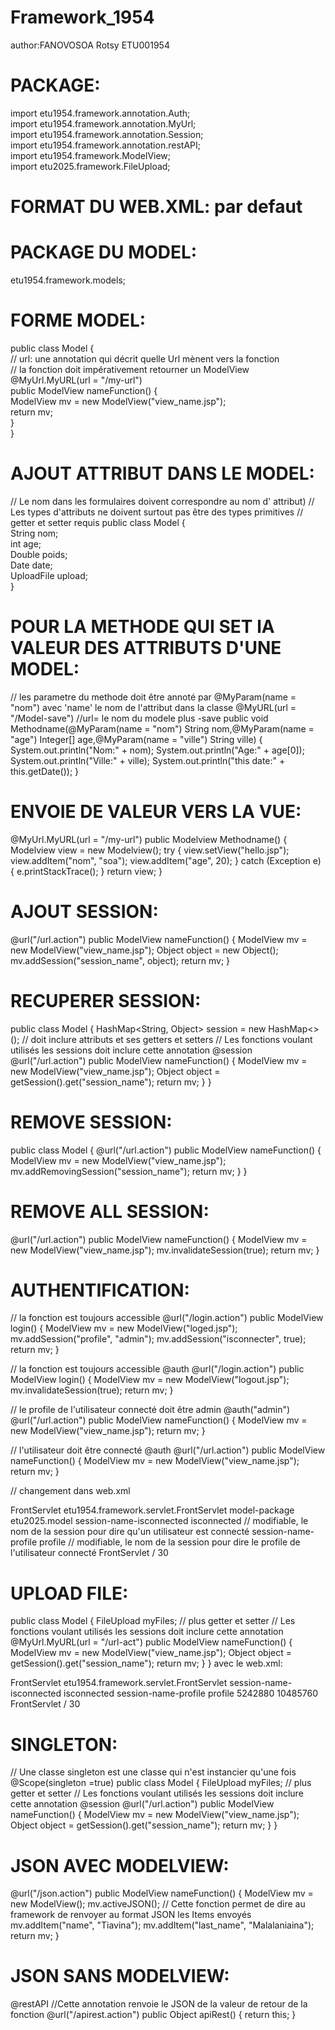 # Framework_1954
author:FANOVOSOA Rotsy
ETU001954

# PACKAGE:
import etu1954.framework.annotation.Auth;    
import etu1954.framework.annotation.MyUrl;    
import etu1954.framework.annotation.Session;    
import etu1954.framework.annotation.restAPI;    
import etu1954.framework.ModelView;    
import etu2025.framework.FileUpload;    

# FORMAT DU WEB.XML: par defaut

# PACKAGE DU MODEL:    
etu1954.framework.models;    

# FORME MODEL:
public class Model {    
    // url: une annotation qui décrit quelle Url mènent vers la fonction    
    // la fonction doit impérativement retourner un ModelView    
    @MyUrl.MyURL(url = "/my-url")    
    public ModelView nameFunction() {    
        ModelView mv = new ModelView("view_name.jsp");    
        return mv;    
    }    
}    

# AJOUT ATTRIBUT DANS LE MODEL:    
// Le nom dans les formulaires doivent correspondre au nom d' attribut)
// Les types d'attributs ne doivent surtout pas être des types primitives
// getter et setter requis
public class Model {    
    String nom;    
    int age;    
    Double poids;    
    Date date;    
    UploadFile upload;    
}    

# POUR LA METHODE QUI SET lA VALEUR DES ATTRIBUTS D'UNE MODEL:
// les parametre du methode doit être annoté par @MyParam(name = "nom") avec 'name' le nom de l'attribut dans la classe
 @MyURL(url = "/Model-save")  //url= le nom du modele plus -save
    public void Methodname(@MyParam(name = "nom") String nom,@MyParam(name = "age") Integer[] age,@MyParam(name = "ville") String ville) {
        System.out.println("Nom:" + nom);
        System.out.println("Age:" + age[0]);
        System.out.println("Ville:" + ville);
        System.out.println("this date:" + this.getDate());
    }

  # ENVOIE DE VALEUR VERS LA VUE:
   @MyUrl.MyURL(url = "/my-url")
    public Modelview Methodname() {
        Modelview view = new Modelview();
        try {
            view.setView("hello.jsp");
            view.addItem("nom", "soa");
            view.addItem("age", 20);
        } catch (Exception e) {
            e.printStackTrace();
        }
        return view;
    }

# AJOUT SESSION:
@url("/url.action")
public ModelView nameFunction() {
    ModelView mv = new ModelView("view_name.jsp");
    Object object = new Object();
    mv.addSession("session_name", object);
    return mv;
}

# RECUPERER SESSION:
public class Model {
    HashMap<String, Object> session = new HashMap<>(); // doit inclure attributs et ses getters et setters
    // Les fonctions voulant utilisés les sessions doit inclure cette annotation
    @session
    @url("/url.action")
    public ModelView nameFunction() {
        ModelView mv = new ModelView("view_name.jsp");
        Object object = getSession().get("session_name");
        return mv;
    }
}

# REMOVE SESSION: 
public class Model {
    @url("/url.action")
    public ModelView nameFunction() {
        ModelView mv = new ModelView("view_name.jsp");
        mv.addRemovingSession("session_name");
        return mv;
    }
}

# REMOVE ALL SESSION:
@url("/url.action")
public ModelView nameFunction() {
    ModelView mv = new ModelView("view_name.jsp");
    mv.invalidateSession(true);
    return mv;
}

# AUTHENTIFICATION:
//  la fonction est toujours accessible
@url("/login.action")
public ModelView login() {
    ModelView mv = new ModelView("loged.jsp");
    mv.addSession("profile", "admin");
    mv.addSession("isconnecter", true);
    return mv;
}

//  la fonction est toujours accessible
@auth
@url("/login.action")
public ModelView login() {
    ModelView mv = new ModelView("logout.jsp");
    mv.invalidateSession(true);
    return mv;
}

//  le profile de l'utilisateur connecté doit être admin
@auth("admin")
@url("/url.action")
public ModelView nameFunction() {
    ModelView mv = new ModelView("view_name.jsp");
    return mv;
}

//  l'utilisateur doit être connecté
@auth
@url("/url.action")
public ModelView nameFunction() {
    ModelView mv = new ModelView("view_name.jsp");
    return mv;
}

// changement dans web.xml
<?xml version="1.0" encoding="UTF-8"?>
<web-app version="3.1" xmlns="http://xmlns.jcp.org/xml/ns/javaee" xmlns:xsi="http://www.w3.org/2001/XMLSchema-instance" xsi:schemaLocation="http://xmlns.jcp.org/xml/ns/javaee http://xmlns.jcp.org/xml/ns/javaee/web-app_3_1.xsd">
    <servlet>
        <servlet-name>FrontServlet</servlet-name>
        <servlet-class>etu1954.framework.servlet.FrontServlet</servlet-class>
        <init-param>
            <param-name>model-package</param-name>
            <param-value>etu2025.model</param-value>
        </init-param>
        <init-param>
            <param-name>session-name-isconnected</param-name> 
            <param-value>isconnected</param-value> // modifiable, le nom de la session pour dire qu'un utilisateur est connecté
        </init-param>
        <init-param>
            <param-name>session-name-profile</param-name>
            <param-value>profile</param-value> // modifiable, le nom de la session pour dire le profile de l'utilisateur connecté
        </init-param>
    </servlet>
    <servlet-mapping>
        <servlet-name>FrontServlet</servlet-name>
        <url-pattern>/</url-pattern>
    </servlet-mapping>
    <session-config>
        <session-timeout>
            30
        </session-timeout>
    </session-config>
</web-app>

# UPLOAD FILE:
public class Model {
    FileUpload myFiles; // plus getter et setter
    // Les fonctions voulant utilisés les sessions doit inclure cette annotation
    @MyUrl.MyURL(url = "/url-act")
    public ModelView nameFunction() {
        ModelView mv = new ModelView("view_name.jsp");
        Object object = getSession().get("session_name");
        return mv;
    }
} 
avec le web.xml:
<?xml version="1.0" encoding="UTF-8"?>
<web-app version="3.1" xmlns="http://xmlns.jcp.org/xml/ns/javaee" xmlns:xsi="http://www.w3.org/2001/XMLSchema-instance" xsi:schemaLocation="http://xmlns.jcp.org/xml/ns/javaee http://xmlns.jcp.org/xml/ns/javaee/web-app_3_1.xsd">
    <servlet>
        <servlet-name>FrontServlet</servlet-name>
        <servlet-class>etu1954.framework.servlet.FrontServlet</servlet-class>
        <init-param>
            <param-name>session-name-isconnected</param-name>
            <param-value>isconnected</param-value>
        </init-param>
        <init-param>
            <param-name>session-name-profile</param-name>
            <param-value>profile</param-value>
        </init-param>
        <multipart-config>
        <!-- Taille maximale des données multipart en octets -->
        <max-file-size>5242880</max-file-size>
        <!-- Taille maximale totale des données multipart en octets -->
        <max-request-size>10485760</max-request-size>
        <!-- Emplacement où les fichiers temporaires seront stockés -->
    </multipart-config>
    </servlet>
    <servlet-mapping>
        <servlet-name>FrontServlet</servlet-name>
        <url-pattern>/</url-pattern>
    </servlet-mapping>
    <session-config>
        <session-timeout>
            30
        </session-timeout>
    </session-config>
</web-app>

# SINGLETON:
// Une classe singleton est une classe qui n'est instancier qu'une fois
@Scope(singleton =true)
public class Model {
    FileUpload myFiles; // plus getter et setter
    // Les fonctions voulant utilisés les sessions doit inclure cette annotation
    @session
    @url("/url.action")
    public ModelView nameFunction() {
        ModelView mv = new ModelView("view_name.jsp");
        Object object = getSession().get("session_name");
        return mv;
    }
}

# JSON AVEC MODELVIEW:
@url("/json.action")
public ModelView nameFunction() {
    ModelView mv = new ModelView();
    mv.activeJSON(); // Cette fonction permet de dire au framework de renvoyer au format JSON les Items envoyés
    mv.addItem("name", "Tiavina");
    mv.addItem("last_name", "Malalaniaina");
    return mv;
}

# JSON SANS MODELVIEW:
@restAPI //Cette annotation renvoie le JSON de la valeur de retour de la fonction
@url("/apirest.action")
public Object apiRest() {
    return this;
}


